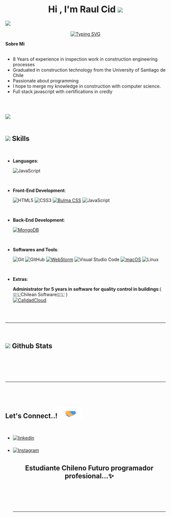 <h1 align="center"><b>Hi , I'm Raul Cid </b><img src="https://media.giphy.com/media/hvRJCLFzcasrR4ia7z/giphy.gif" width="35"></h1>

<img src=
"https://media0.giphy.com/media/v1.Y2lkPTc5MGI3NjExdXI4aXV6NTBwbTdiZmZnamV1OXBwM2kxbmZ4Mm96ZDdwNjlnemNwMSZlcD12MV9pbnRlcm5hbF9naWZfYnlfaWQmY3Q9Zw/VTtANKl0beDFQRLDTh/giphy.webp" width="60">

<!-- introduccion -->
<p align="center">
<a href="https://git.io/typing-svg"><img src="https://readme-typing-svg.demolab.com?font=Fira+Code&pause=1000&color=3810F7&width=435&lines=Bienvenidos+a+mi+Github;Soy+Constructor+de+Profesion+;Ahora+Estudiante+de+programaci%C3%B3n;Sigo+mi+pasi%C3%B3n+por+el+c%C3%B3digo" alt="Typing SVG" /></a>
</p
<br>



 **Sobre Mi**
<br><br>
- 8 Years of experience in inspection work in construction engineering processes
- Graduated in construction technology from the University of Santiago de Chile
- Passionate about programming
- I hope to merge my knowledge in construction with computer science.
- Full stack javascript with certifications in credly

<br><br>

<img src="https://user-images.githubusercontent.com/73097560/115834477-dbab4500-a447-11eb-908a-139a6edaec5c.gif"><br><br>

## <img src="https://media2.giphy.com/media/QssGEmpkyEOhBCb7e1/giphy.gif?cid=ecf05e47a0n3gi1bfqntqmob8g9aid1oyj2wr3ds3mg700bl&rid=giphy.gif" width ="25"><b> Skills</b>
<br>

<p align="center">

- **Languages**:
    
  ![JavaScript](https://img.shields.io/badge/JavaScript%20-%23F7DF1E.svg?style=for-the-badge&logo=javascript&logoColor=black)

<br>   
    
- **Front-End Development**:

   ![HTML5](https://img.shields.io/badge/HTML5%20-%23E34F26.svg?style=for-the-badge&logo=html5&logoColor=white)
   ![CSS3](https://img.shields.io/badge/CSS%20-%231572B6.svg?style=for-the-badge&logo=css3&logoColor=white)
   [![Bulma CSS](https://img.shields.io/badge/Bulma_CSS-00D1B2?style=for-the-badge&logo=bulma&logoColor=white)](https://bulma.io/)
   ![JavaScript](https://img.shields.io/badge/JavaScript%20-%23F7DF1E.svg?style=for-the-badge&logo=javascript&logoColor=black)

<br>

- **Back-End Development**:
  
   [![MongoDB](https://img.shields.io/badge/MongoDB-%234ea94b.svg?style=for-the-badge&logo=mongodb&logoColor=white)](https://www.mongodb.com/)

    
<br>

- **Softwares and Tools**:

    ![Git](https://img.shields.io/badge/git-%23F05033.svg?style=for-the-badge&logo=git&logoColor=white)
    ![GitHub](https://img.shields.io/badge/github-%23121011.svg?style=for-the-badge&logo=github&logoColor=white)
    [![WebStorm](https://img.shields.io/badge/WebStorm-000000?style=for-the-badge&logo=webstorm&logoColor=white)](https://www.jetbrains.com/webstorm/)
    ![Visual Studio Code](https://img.shields.io/badge/Visual%20Studio%20Code-0078d7.svg?style=for-the-badge&logo=visual-studio-code&logoColor=white)
    [![macOS](https://img.shields.io/badge/macOS-000000?style=for-the-badge&logo=apple&logoColor=white)](https://www.apple.com/macos/)
    ![Linux](https://img.shields.io/badge/Linux-FCC624?style=for-the-badge&logo=linux&logoColor=black) 

<br>

- **Extras**:
 
  **Administrator for 5 years in software for quality control in buildings**:( 🇨🇱Chilean Software🇨🇱 ) 
  <br>
   [![CalidadCloud](https://img.shields.io/badge/Software-%23054020?style=for-the-badge&logo=gnu-bash&logoColor=white)](https://www.calidadcloud.com/)

</p>

<br>
<br>

-----

<br>


## <img src="https://media.giphy.com/media/iY8CRBdQXODJSCERIr/giphy.gif" width="35"><b> Github Stats </b>
<br>
<br>
<br>
<br>

-----

<br>
<br>

## <b> Let's Connect..!</b><img src="https://github.com/0xAbdulKhalid/0xAbdulKhalid/raw/main/assets/mdImages/handshake.gif" width ="80">
<br>
<div align='left'>

<ul>

<li>
<a href="https://linkedin.com/in/raul-cid-62285748/" target="_blank">
  <img src="https://img.shields.io/badge/linkedin:%20raul--cid--62285748-%2300acee.svg?color=405DE6&style=for-the-badge&logo=linkedin&logoColor=white" alt="linkedin" style="margin-bottom: 5px;"/>
</a>

</a>
</li>

<br>

<li>
<a href="https://www.instagram.com/guitarsgasmo/" target="_blank">
  <img src="https://img.shields.io/badge/Instagram-%23E4405F.svg?style=for-the-badge&logo=instagram&logoColor=white" alt="Instagram" style="margin-bottom: 5px;">
</a>

<br>
	
<div align='center'>

## <b> Estudiante Chileno Futuro programador profesional...✨</b>

</div>
<br>
<br>
<br>
<br>

---

<br>





